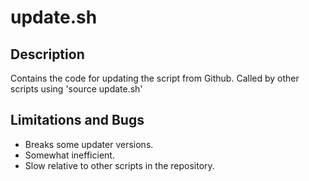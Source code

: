 # update.sh
## Description
Contains the code for updating the script from Github. Called by other scripts using 'source update.sh'
## Limitations and Bugs
 - Breaks some updater versions.
 - Somewhat inefficient.
 - Slow relative to other scripts in the repository.
